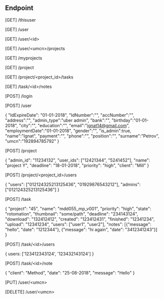 ## Endpoint

[GET] /thisuser

[GET] /user

[GET] /user/&lt;id>

[GET] /user/&lt;umcn>/projects

[GET] /myprojects

[GET] /project

[GET] /project/&lt;project_id>/tasks

[GET] /task/&lt;id>/notes

[POST] /login

[POST] /user

{
	"IdExpireDate": "01-01-2018",
	"IdNumber":"",
	"accNumber":"",
	"address":"",
	"admin_type":"uber admin",
	"bank":"",
	"birthday":"01-01-2018",
	"city":"",
	"education":"",
	"email":"ignat14@gmail.com",
	"employmentDate":"01-01-2018",
	"gender":"",
	"is_admin":true,
	"name":"Ignat",
	"payment":"",
	"phone":"",
	"position":"",
	"surname":"Petrov",
	"umcn":"192894785792"
}

[POST] /project

{
	"admin_id": "11234132",
	"user_ids": ["12421344", "5241452"],
	"name": "project Y",
	"deadline": "18-01-2018",
	"priority": "high",
	"client": "Mill"
}

[POST] /project/&lt;project_id>/users

{
	"users": ["012124325213125436", "01929876543212"],
	"admins": ["012124325213125436"]
}


[POST] /task

{
	"project": "45",
    	"name": "mdd055_mp_v001",
	"priority": "high",
	"state": "rotomation",
	"thumbnail": "some/path",
	"deadline": "234143124",
	"download": "132412412",
	"created": "123412431",
	"finished": "12341234",
	"upload": "12341234",
	"users": ["user1", "user2"],
	"notes": [{"message": "hello", "date": "1212344"}, {"message": "hi again", "date": "3412341243"}]
}

[POST] /task/&lt;id>/users

{
	users: ['123412343124', '123432143124']
}

[POST] /task/&lt;id>/note

{
	"client": "Method",
	"date": "25-08-2018",
	"message": "Hello"
}

[PUT] /user/&lt;umcn>

[DELETE] /user/&lt;umcn>


